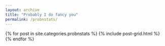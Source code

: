 ```yaml
---
layout: archive
title: "Probably I do fancy you"
permalink: /probnstats/
---
```


<div class="tiles">
{% for post in site.categories.probnstats %}
	{% include post-grid.html %}
{% endfor %}
</div><!-- /.tiles -->
